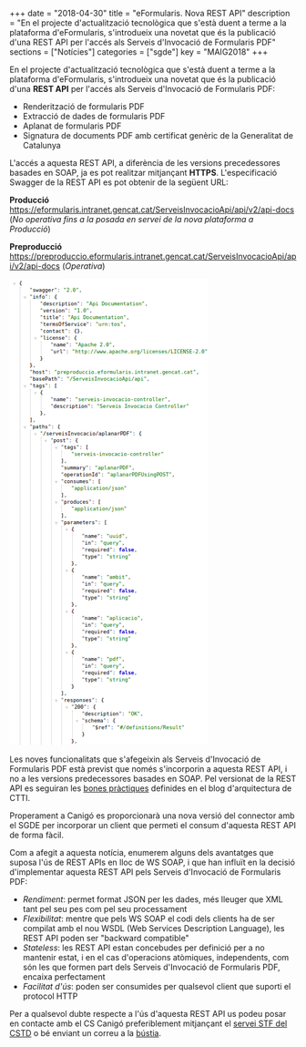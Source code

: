 +++
date        = "2018-04-30"
title       = "eFormularis. Nova REST API"
description = "En el projecte d'actualització tecnològica que s'està duent a terme a la plataforma d'eFormularis, s'introdueix una novetat que és la publicació d'una REST API per l'accés als Serveis d'Invocació de Formularis PDF"
sections    = ["Notícies"]
categories  = ["sgde"]
key         = "MAIG2018"
+++

En el projecte d'actualització tecnològica que s'està duent a terme a la plataforma d'eFormularis, s'introdueix una novetat que és la publicació d'una **REST API** per l'accés als Serveis d'Invocació de Formularis PDF:

* Renderització de formularis PDF
* Extracció de dades de formularis PDF
* Aplanat de formularis PDF
* Signatura de documents PDF amb certificat genèric de la Generalitat de Catalunya

L'accés a aquesta REST API, a diferència de les versions precedessores basades en SOAP, ja es pot realitzar mitjançant **HTTPS**. L'especificació Swagger de la REST API es pot obtenir de la següent URL:

**Producció**
https://eformularis.intranet.gencat.cat/ServeisInvocacioApi/api/v2/api-docs (*No operativa fins a la posada en servei de la nova plataforma a Producció*)

**Preproducció**
https://preproduccio.eformularis.intranet.gencat.cat/ServeisInvocacioApi/api/v2/api-docs (*Operativa*)

![eforms-swagger-specification](/images/news/serveis-invocacio-rest-api.png)

Les noves funcionalitats que s'afegeixin als Serveis d'Invocació de Formularis PDF està previst que només s'incorporin a aquesta REST API, i no a les versions predecessores basades en SOAP. Pel versionat de la REST API es seguiran les [bones pràctiques](http://canigo.ctti.gencat.cat/blog/2016/01/api/#versionat) definides en el blog d'arquitectura de CTTI.

Properament a Canigó es proporcionarà una nova versió del connector amb el SGDE per incorporar un client que permeti el consum d'aquesta REST API de forma fàcil.

Com a afegit a aquesta notícia, enumerem alguns dels avantatges que suposa l'ús de REST APIs en lloc de WS SOAP, i que han influït en la decisió d'implementar aquesta REST API pels Serveis d'Invocació de Formularis PDF:

* *Rendiment*: permet format JSON per les dades, més lleuger que XML tant pel seu pes com pel seu processament
* *Flexibilitat*: mentre que pels WS SOAP el codi dels clients ha de ser compilat amb el nou WSDL (Web Services Description Language), les REST API poden ser "backward compatible"
* *Stateless*: les REST API estan concebudes per definició per a no mantenir estat, i en el cas d'operacions atòmiques, independents, com són les que formen part dels Serveis d'Invocació de Formularis PDF, encaixa perfectament
* *Facilitat d'ús*: poden ser consumides per qualsevol client que suporti el protocol HTTP

Per a qualsevol dubte respecte a l'ús d'aquesta REST API us podeu posar en contacte amb el CS Canigó preferiblement mitjançant el [servei STF del CSTD](https://cstd.ctti.gencat.cat/jiracstd/browse/STF) o bé enviant un correu a la [bústia](mailto:oficina-tecnica.canigo.ctti@gencat.cat).


